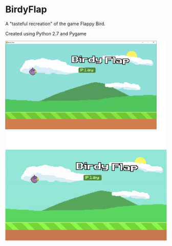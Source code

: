 # BirdyFlap
A "tasteful recreation" of the game Flappy Bird.

Created using Python 2.7 and Pygame

![Titlescreen screenshot](/screenshots/titlescreen.png?raw=true "Title Screen")
![Titlescreen gif](/screenshots/titlescreen_gif.gif?raw=true "Title Screen GIF")

